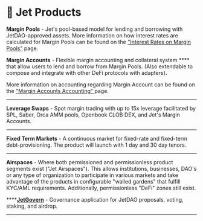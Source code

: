 # 🛫 Jet Products

**Margin Pools** - Jet's pool-based model for lending and borrowing with JetDAO-approved assets. More information on how interest rates are calculated for Margin Pools can be found on the ["Interest Rates on Margin Pools"](margin-pool-interest-rates.md) page.&#x20;



**Margin Accounts** - Flexible margin accounting and collateral system **** that allow users to lend and borrow from Margin Pools. (Also extendable to compose and integrate with other DeFi protocols with adapters)**.**&#x20;

More information on accounting regarding Margin Account can be found on the ["Margin Accounts Accounting"](margin-accounts-accounting.md)[ ](broken-reference)page.&#x20;

****

**Leverage Swaps** - Spot margin trading with up to 15x leverage facilitated by SPL, Saber, Orca AMM pools, Openbook CLOB DEX, and Jet's Margin Accounts.&#x20;

****

**Fixed Term Markets**  - A continuous market for fixed-rate and fixed-term debt-provisioning. The product will launch with 1 day and 30 day tenors.

****

**Airspaces** - Where both permissioned and permissionless product segments exist ("Jet Airspaces"). This allows institutions, businesses, DAO's or any type of organization to participate in various markets and take advantage of the products in configurable "walled gardens" that fulfill KYC/AML requirements. Additionally, permissionless "DeFi" zones still exist.&#x20;



****[**JetGovern**](https://govern.jetassociation.org/) - Governance application for JetDAO proposals, voting, staking, and airdrop.&#x20;

****
